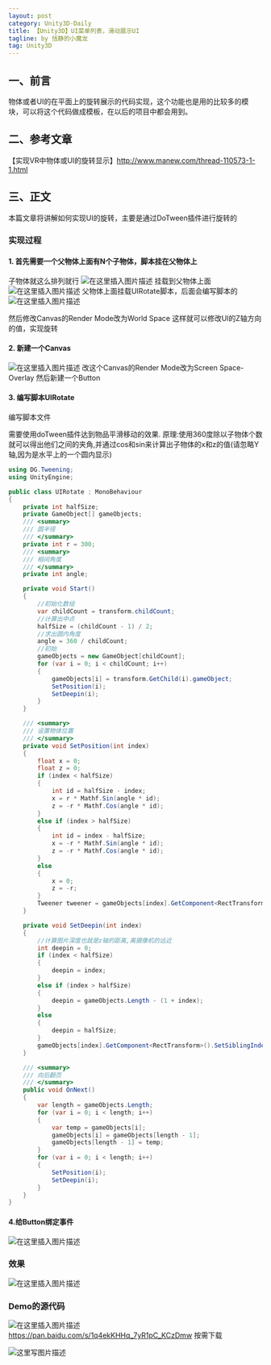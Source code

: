 ```yaml
---
layout: post
category: Unity3D-Daily
title: 【Unity3D】UI菜单列表，滑动展示UI
tagline: by 恬静的小魔龙
tag: Unity3D
---
```


## 一、前言
物体或者UI的在平面上的旋转展示的代码实现，这个功能也是用的比较多的模块，可以将这个代码做成模板，在以后的项目中都会用到。

## 二、参考文章
【实现VR中物体或UI的旋转显示】http://www.manew.com/thread-110573-1-1.html


## 三、正文
本篇文章将讲解如何实现UI的旋转，主要是通过DoTween插件进行旋转的

### 实现过程
#### 1. 首先需要一个父物体上面有N个子物体，脚本挂在父物体上
子物体就这么排列就行
![在这里插入图片描述](https://img-blog.csdnimg.cn/20190107093028380.png?x-oss-process=image/watermark,type_ZmFuZ3poZW5naGVpdGk,shadow_10,text_aHR0cHM6Ly9ibG9nLmNzZG4ubmV0L3E3NjQ0MjQ1Njc=,size_16,color_FFFFFF,t_70)
挂载到父物体上面
![在这里插入图片描述](https://img-blog.csdnimg.cn/20190107091951468.png?x-oss-process=image/watermark,type_ZmFuZ3poZW5naGVpdGk,shadow_10,text_aHR0cHM6Ly9ibG9nLmNzZG4ubmV0L3E3NjQ0MjQ1Njc=,size_16,color_FFFFFF,t_70)
父物体上面挂载UIRotate脚本，后面会编写脚本的
![在这里插入图片描述](https://img-blog.csdnimg.cn/20190107092010329.png?x-oss-process=image/watermark,type_ZmFuZ3poZW5naGVpdGk,shadow_10,text_aHR0cHM6Ly9ibG9nLmNzZG4ubmV0L3E3NjQ0MjQ1Njc=,size_16,color_FFFFFF,t_70)

然后修改Canvas的Render Mode改为World Space
这样就可以修改UI的Z轴方向的值，实现旋转

#### 2. 新建一个Canvas
![在这里插入图片描述](https://img-blog.csdnimg.cn/20190107092336306.png)
改这个Canvas的Render Mode改为Screen Space-Overlay
然后新建一个Button

#### 3. 编写脚本UIRotate
编写脚本文件

需要使用doTween插件达到物品平滑移动的效果.
原理:使用360度除以子物体个数就可以得出他们之间的夹角,并通过cos和sin来计算出子物体的x和z的值(请忽略Y轴,因为是水平上的一个圆内显示)

```csharp
using DG.Tweening;
using UnityEngine;

public class UIRotate : MonoBehaviour
{
    private int halfSize;
    private GameObject[] gameObjects;
    /// <summary>
    /// 圆半径
    /// </summary>
    private int r = 300;
    /// <summary>
    /// 相间角度
    /// </summary>
    private int angle;

    private void Start()
    {
        //初始化数组
        var childCount = transform.childCount;
        //计算出中点
        halfSize = (childCount - 1) / 2;
        //求出圆内角度
        angle = 360 / childCount;
        //初始
        gameObjects = new GameObject[childCount];
        for (var i = 0; i < childCount; i++)
        {
            gameObjects[i] = transform.GetChild(i).gameObject;
            SetPosition(i);
            SetDeepin(i);
        }
    }    

    /// <summary>
    /// 设置物体位置
    /// </summary>
    private void SetPosition(int index)
    {
        float x = 0;
        float z = 0;
        if (index < halfSize)
        {
            int id = halfSize - index;
            x = r * Mathf.Sin(angle * id);
            z = -r * Mathf.Cos(angle * id);
        }
        else if (index > halfSize)
        {
            int id = index - halfSize;
            x = -r * Mathf.Sin(angle * id);
            z = -r * Mathf.Cos(angle * id);
        }
        else
        {
            x = 0;
            z = -r;
        }
        Tweener tweener = gameObjects[index].GetComponent<RectTransform>().DOLocalMove(new Vector3(x, 0, z), 1);
    }

    private void SetDeepin(int index)
    {
        //计算图片深度也就是z轴的距离,离摄像机的远近
        int deepin = 0;
        if (index < halfSize)
        {
            deepin = index;
        }
        else if (index > halfSize)
        {
            deepin = gameObjects.Length - (1 + index);
        }
        else
        {
            deepin = halfSize;
        }
        gameObjects[index].GetComponent<RectTransform>().SetSiblingIndex(deepin);
    }

    /// <summary>
    /// 向后翻页
    /// </summary>
    public void OnNext()
    {
        var length = gameObjects.Length;
        for (var i = 0; i < length; i++)
        {
            var temp = gameObjects[i];
            gameObjects[i] = gameObjects[length - 1];
            gameObjects[length - 1] = temp;
        }
        for (var i = 0; i < length; i++)
        {
            SetPosition(i);
            SetDeepin(i);
        }
    }
}

```
#### 4.给Button绑定事件
![在这里插入图片描述](https://img-blog.csdnimg.cn/2019010709274738.png?x-oss-process=image/watermark,type_ZmFuZ3poZW5naGVpdGk,shadow_10,text_aHR0cHM6Ly9ibG9nLmNzZG4ubmV0L3E3NjQ0MjQ1Njc=,size_16,color_FFFFFF,t_70)



### 效果
![在这里插入图片描述](https://img-blog.csdnimg.cn/20190107092941512.gif)

### Demo的源代码
![在这里插入图片描述](https://img-blog.csdnimg.cn/20190107093441246.png)
https://pan.baidu.com/s/1q4ekKHHq_7yR1pC_KCzDmw
按需下载


![这里写图片描述](https://imgconvert.csdnimg.cn/aHR0cHM6Ly9tbWJpei5xcGljLmNuL21tYml6X2dpZi8xaFJlSGFxYWZhZXJPZDQ2M3BydGYxQWJibXFBMXhKSzUwUmN0MEZ4ZWFLSjJ6djBxc1lPUGF5RzZnMllLbnpMUTVnbUkxbnQ5UFVQaWI2cUtPQjVnOFEvNjQw?x-oss-process=image/format,png)

